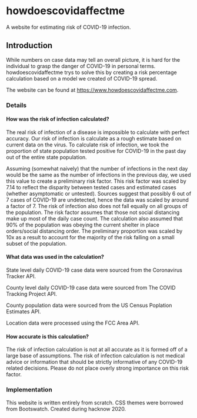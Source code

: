 # howdoescovidaffectme
A website for estimating risk of COVID-19 infection.

## Introduction
While numbers on case data may tell an overall picture, it is hard for the individual to grasp the danger of COVID-19 in personal terms. howdoescovidaffectme trys to solve this by creating a risk percentage calculation based on a model we created of COVID-19 spread.  

The website can be found at https://www.howdoescovidaffectme.com.

### Details

#### How was the risk of infection calculated?

The real risk of infection of a disease is impossible to calculate with perfect accuracy. Our risk of infection is calculate as a rough estimate based on current data on the virus. To calculate risk of infection, we took the proportion of state population tested positive for COVID-19 in the past day out of the entire state population.

Assuming (somewhat naively) that the number of infections in the next day would be the same as the number of infections in the previous day, we used this value to create a preliminary risk factor. This risk factor was scaled by 7.14 to reflect the disparity between tested cases and estimated cases (whether asymptomatic or untested). Sources suggest that possibly 6 out of 7 cases of COVID-19 are undetected, hence the data was scaled by around a factor of 7. The risk of infection also does not fall equally on all groups of the population. The risk factor assumes that those not social distancing make up most of the daily case count. The calculation also assumed that 90% of the population was obeying the current shelter in place orders/social distancing order. The preliminary proportion was scaled by 10x as a result to account for the majority of the risk falling on a small subset of the population.
#### What data was used in the calculation?

State level daily COVID-19 case data were sourced from the Coronavirus Tracker API.

County level daily COVID-19 case data were sourced from The COVID Tracking Project API.

County population data were sourced from the US Census Poplation Estimates API.

Location data were processed using the FCC Area API.
#### How accurate is this calculation?

The risk of infection calculation is not at all accurate as it is formed off of a large base of assumptions. The risk of infection calculation is not medical advice or information that should be strictly informative of any COVID-19 related decisions. Please do not place overly strong importance on this risk factor.

### Implementation
This website is written entirely from scratch. CSS themes were borrowed from Bootswatch. Created during hacknow 2020.
